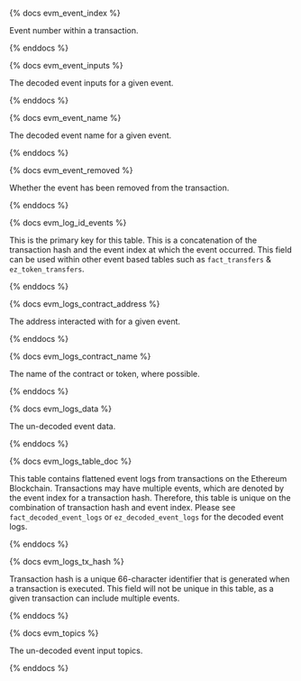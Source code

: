 {% docs evm_event_index %}

Event number within a transaction.

{% enddocs %}

{% docs evm_event_inputs %}

The decoded event inputs for a given event.

{% enddocs %}

{% docs evm_event_name %}

The decoded event name for a given event.

{% enddocs %}

{% docs evm_event_removed %}

Whether the event has been removed from the transaction.

{% enddocs %}

{% docs evm_log_id_events %}

This is the primary key for this table. This is a concatenation of the transaction hash and the event index at which the event occurred. This field can be used within other event based tables such as ```fact_transfers``` & ```ez_token_transfers```.

{% enddocs %}

{% docs evm_logs_contract_address %}

The address interacted with for a given event.

{% enddocs %}

{% docs evm_logs_contract_name %}

The name of the contract or token, where possible.

{% enddocs %}

{% docs evm_logs_data %}

The un-decoded event data.

{% enddocs %}

{% docs evm_logs_table_doc %}

This table contains flattened event logs from transactions on the Ethereum Blockchain. Transactions may have multiple events, which are denoted by the event index for a transaction hash. Therefore, this table is unique on the combination of transaction hash and event index. Please see `fact_decoded_event_logs` or `ez_decoded_event_logs` for the decoded event logs.

{% enddocs %}

{% docs evm_logs_tx_hash %}

Transaction hash is a unique 66-character identifier that is generated when a transaction is executed. This field will not be unique in this table, as a given transaction can include multiple events.

{% enddocs %}

{% docs evm_topics %}

The un-decoded event input topics.

{% enddocs %}


